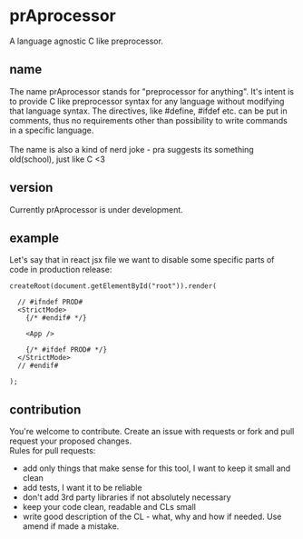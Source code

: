 # prAprocessor

A language agnostic C like preprocessor.

## name

The name prAprocessor stands for "preprocessor for anything". It's intent is to provide C like preprocessor syntax for any language without modifying that language syntax. The directives, like #define, #ifdef etc. can be put in comments, thus no requirements other than possibility to write commands in a specific language.\
\
The name is also a kind of nerd joke - pra suggests its something old(school), just like C <3

## version

Currently prAprocessor is under development.

## example

Let's say that in react jsx file we want to disable some specific parts of code in production release:

```
createRoot(document.getElementById("root")).render(

  // #ifndef PROD#
  <StrictMode>
    {/* #endif# */}

    <App />

    {/* #ifdef PROD# */}
  </StrictMode>
  // #endif#

);
```

## contribution

You're welcome to contribute. Create an issue with requests or fork and pull request your proposed changes.\
Rules for pull requests:

- add only things that make sense for this tool, I want to keep it small and clean
- add tests, I want it to be reliable
- don't add 3rd party libraries if not absolutely necessary
- keep your code clean, readable and CLs small
- write good description of the CL - what, why and how if needed. Use amend if made a mistake.
